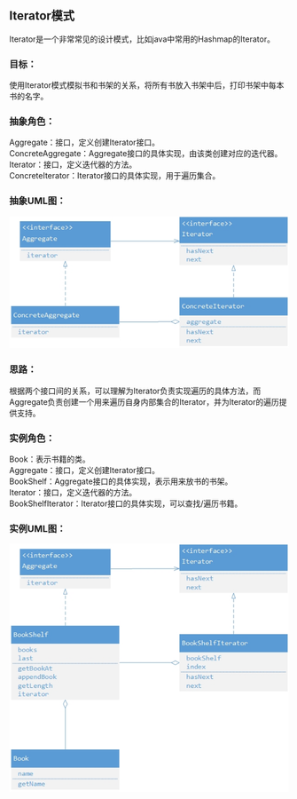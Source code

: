 ## Iterator模式
Iterator是一个非常常见的设计模式，比如java中常用的Hashmap的Iterator。

### 目标：
使用Iterator模式模拟书和书架的关系，将所有书放入书架中后，打印书架中每本书的名字。  
### 抽象角色：
Aggregate：接口，定义创建Iterator接口。  
ConcreteAggregate：Aggregate接口的具体实现，由该类创建对应的迭代器。  
Iterator：接口，定义迭代器的方法。  
ConcreteIterator：Iterator接口的具体实现，用于遍历集合。  
### 抽象UML图：
![UML](etc/Iterator.jpg)

### 思路：
根据两个接口间的关系，可以理解为Iterator负责实现遍历的具体方法，而Aggregate负责创建一个用来遍历自身内部集合的Iterator，并为Iterator的遍历提供支持。
### 实例角色：
Book：表示书籍的类。  
Aggregate：接口，定义创建Iterator接口。  
BookShelf：Aggregate接口的具体实现，表示用来放书的书架。  
Iterator：接口，定义迭代器的方法。  
BookShelfIterator：Iterator接口的具体实现，可以查找/遍历书籍。  
### 实例UML图：
![UML](etc/example.jpg)
